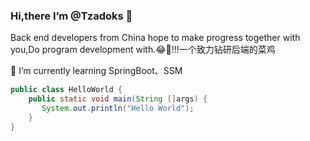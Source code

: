 ### Hi,there I’m @Tzadoks	👋

Back end developers from China hope to make progress together with you,Do program development with.😂👀!!!一个致力钻研后端的菜鸡

🌱 I’m currently learning SpringBoot、SSM

```java
public class HelloWorld {
    public static void main(String []args) {
       System.out.println("Hello World");
    }
}
```


